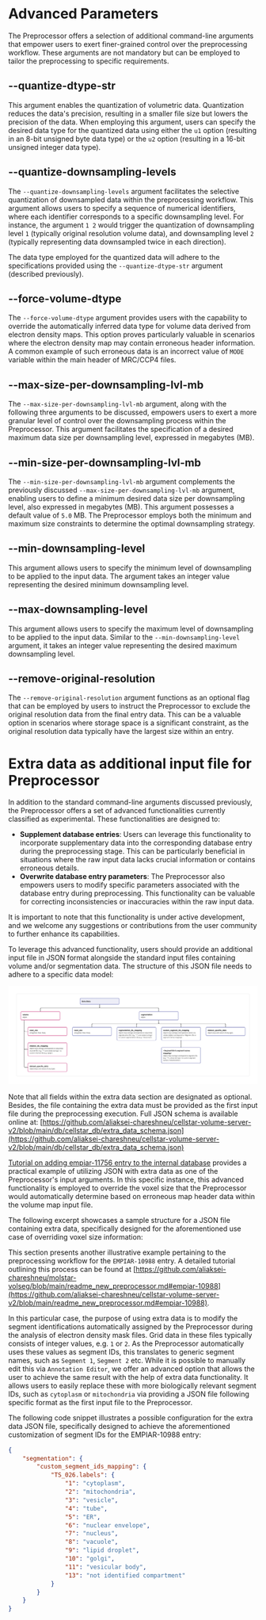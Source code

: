 # Advanced Parameters

The Preprocessor offers a selection of additional command-line arguments that empower users to exert finer-grained control over the preprocessing workflow. These arguments are not mandatory but can be employed to tailor the preprocessing to specific requirements.


## --quantize-dtype-str

This argument enables the quantization of volumetric data. Quantization reduces the data's precision, resulting in a smaller file size but lowers the precision of the data. When employing this argument, users can specify the desired data type for the quantized data using either the `u1` option (resulting in an 8-bit unsigned byte data type) or the `u2` option (resulting in a 16-bit unsigned integer data type).


## --quantize-downsampling-levels

The `--quantize-downsampling-levels` argument facilitates the selective quantization of downsampled data within the preprocessing workflow. This argument allows users to specify a sequence of numerical identifiers, where each identifier corresponds to a specific downsampling level. For instance, the argument `1 2` would trigger the quantization of downsampling level `1` (typically original resolution volume data), and downsampling level `2` (typically representing data downsampled twice in each direction).

The data type employed for the quantized data will adhere to the specifications provided using the `--quantize-dtype-str` argument (described previously).


## --force-volume-dtype

The `--force-volume-dtype` argument provides users with the capability to override the automatically inferred data type for volume data derived from electron density maps. This option proves particularly valuable in scenarios where the electron density map may contain erroneous header information. A common example of such erroneous data is an incorrect value of `MODE` variable within the main header of MRC/CCP4 files.


## --max-size-per-downsampling-lvl-mb

The `--max-size-per-downsampling-lvl-mb` argument, along with the following three arguments to be discussed, empowers users to exert a more granular level of control over the downsampling process within the Preprocessor. This argument facilitates the specification of a desired maximum data size per downsampling level, expressed in megabytes (MB).


## --min-size-per-downsampling-lvl-mb

The `--min-size-per-downsampling-lvl-mb` argument complements the previously discussed `--max-size-per-downsampling-lvl-mb` argument, enabling users to define a minimum desired data size per downsampling level, also expressed in megabytes (MB). This argument possesses a default value of `5.0` MB. The Preprocessor employs both the minimum and maximum size constraints to determine the optimal downsampling strategy.


## --min-downsampling-level

This argument allows users to specify the minimum level of downsampling to be applied to the input data. The argument takes an integer value representing the desired minimum downsampling level.


## --max-downsampling-level

This argument allows users to specify the maximum level of downsampling to be applied to the input data. Similar to the `--min-downsampling-level` argument, it takes an integer value representing the desired maximum downsampling level.


## --remove-original-resolution

The `--remove-original-resolution` argument functions as an optional flag that can be employed by users to instruct the Preprocessor to exclude the original resolution data from the final entry data. This can be a valuable option in scenarios where storage space is a significant constraint, as the original resolution data typically have the largest size within an entry.


# Extra data as additional input file for Preprocessor

In addition to the standard command-line arguments discussed previously, the Preprocessor offers a set of advanced functionalities currently classified as experimental. These functionalities are designed to:



* **Supplement database entries**: Users can leverage this functionality to incorporate supplementary data into the corresponding database entry during the preprocessing stage. This can be particularly beneficial in situations where the raw input data lacks crucial information or contains erroneous details.
* **Overwrite database entry parameters**: The Preprocessor also empowers users to modify specific parameters associated with the database entry during preprocessing. This functionality can be valuable for correcting inconsistencies or inaccuracies within the raw input data.

It is important to note that this functionality is under active development, and we welcome any suggestions or contributions from the user community to further enhance its capabilities.

To leverage this advanced functionality, users should provide an additional input file in JSON format alongside the standard input files containing volume and/or segmentation data. The structure of this JSON file needs to adhere to a specific data model:

[![](extra_data_schema.jpg)](extra_data_schema.jpg)

Note that all fields within the extra data section are designated as optional. Besides, the file containing the extra data must be provided as the first input file during the preprocessing execution. Full JSON schema is available online at: [https://github.com/aliaksei-chareshneu/cellstar-volume-server-v2/blob/main/db/cellstar_db/extra_data_schema.json](https://github.com/aliaksei-chareshneu/cellstar-volume-server-v2/blob/main/db/cellstar_db/extra_data_schema.json) 

[Tutorial on adding empiar-11756 entry to the internal database](https://github.com/aliaksei-chareshneu/cellstar-volume-server-v2/blob/main/readme_new_preprocessor.md#empiar-11756) provides a practical example of utilizing JSON with extra data as one of the Preprocessor's input arguments. In this specific instance, this advanced functionality is employed to override the voxel size that the Preprocessor would automatically determine based on erroneous map header data within the volume map input file.

The following excerpt showcases a sample structure for a JSON file containing extra data, specifically designed for the aforementioned use case of overriding voxel size information:

This section presents another illustrative example pertaining to the preprocessing workflow for the `EMPIAR-10988` entry. A detailed tutorial outlining this process can be found at [https://github.com/aliaksei-chareshneu/molstar-volseg/blob/main/readme_new_preprocessor.md#empiar-10988](https://github.com/aliaksei-chareshneu/cellstar-volume-server-v2/blob/main/readme_new_preprocessor.md#empiar-10988).

In this particular case, the purpose of using extra data is to modify the segment identifications automatically assigned by the Preprocessor during the analysis of electron density mask files. Grid data in these files typically consists of integer values, e.g. `1` or `2`. As the Preprocessor automatically uses these values as segment IDs, this translates to generic segment names, such as `Segment 1`, `Segment 2` etc. While it is possible to manually edit this via `Annotation Editor`, we offer an advanced option that allows the user to achieve the same result with the help of extra data functionality. It allows users to easily replace these with more biologically relevant segment IDs, such as `cytoplasm` or `mitochondria` via providing a JSON file following specific format as the first input file to the Preprocessor.

The following code snippet illustrates a possible configuration for the extra data JSON file, specifically designed to achieve the aforementioned customization of segment IDs for the EMPIAR-10988 entry:


```json
{
    "segmentation": {
        "custom_segment_ids_mapping": {
            "TS_026.labels": {
                "1": "cytoplasm",
                "2": "mitochondria",
                "3": "vesicle",
                "4": "tube",
                "5": "ER",
                "6": "nuclear envelope",
                "7": "nucleus",
                "8": "vacuole",
                "9": "lipid droplet",
                "10": "golgi",
                "11": "vesicular body",
                "13": "not identified compartment"
            }
        }
    }
}
```